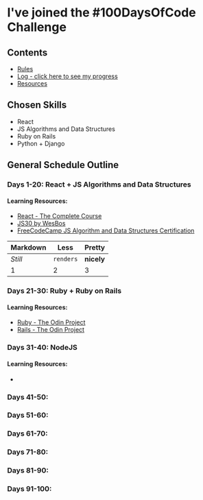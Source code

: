 # I've joined the #100DaysOfCode Challenge

## Contents

* [Rules](rules.md)
* [Log - click here to see my progress](log.md)
* [Resources](resources.md)

## Chosen Skills

* React
* JS Algorithms and Data Structures
* Ruby on Rails
* Python + Django


## General Schedule Outline

### Days 1-20: React + JS Algorithms and Data Structures
  #### Learning Resources:
  * [React - The Complete Course](https://www.udemy.com/react-the-complete-guide-incl-redux/)
  * [JS30 by WesBos](https://javascript30.com/)
  * [FreeCodeCamp JS Algorithm and Data Structures Certification](https://learn.freecodecamp.org/)
  
 Markdown | Less | Pretty
--- | --- | ---
*Still* | `renders` | **nicely**
1 | 2 | 3
  

### Days 21-30: Ruby + Ruby on Rails
  #### Learning Resources:
  * [Ruby - The Odin Project](https://www.theodinproject.com/courses/ruby-programming)
  * [Rails - The Odin Project](https://www.theodinproject.com/courses/ruby-on-rails)
  
### Days 31-40: NodeJS
  #### Learning Resources:
  * []()
  
### Days 41-50:

### Days 51-60:

### Days 61-70:

### Days 71-80:

### Days 81-90:

### Days 91-100:

